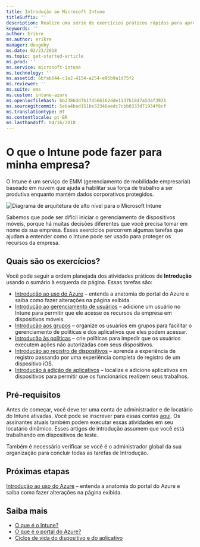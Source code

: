 ```yaml
---
title: Introdução ao Microsoft Intune
titleSuffix: ''
description: Realize uma série de exercícios práticos rápidos para aprender mais sobre o Intune.
keywords: ''
author: Erikre
ms.author: erikre
manager: dougeby
ms.date: 02/23/2018
ms.topic: get-started-article
ms.prod: ''
ms.service: microsoft-intune
ms.technology: ''
ms.assetid: 6bfab644-c1e2-4154-a254-e95b9a1d75f2
ms.reviewer: ''
ms.suite: ems
ms.custom: intune-azure
ms.openlocfilehash: bb2386dd7b1f4566162dde1137b1847a5daf3921
ms.sourcegitcommit: 5eba4bad151be32346aedc7cbb0333d71934f8cf
ms.translationtype: HT
ms.contentlocale: pt-BR
ms.lasthandoff: 04/16/2018
---
```

# <a name="what-can-intune-do-for-my-company"></a>O que o Intune pode fazer para minha empresa?

O Intune é um serviço de EMM (gerenciamento de mobilidade empresarial) baseado em nuvem que ajuda a habilitar sua força de trabalho a ser produtiva enquanto mantém dados corporativos protegidos.

![Diagrama de arquitetura de alto nível para o Microsoft Intune](/intune/media/intunearchitecture.svg)

Sabemos que pode ser difícil iniciar o gerenciamento de dispositivos móveis, porque há muitas decisões diferentes que você precisa tomar em nome da sua empresa. Esses exercícios percorrem algumas tarefas que ajudam a entender como o Intune pode ser usado para proteger os recursos da empresa.

## <a name="what-are-the-exercises"></a>Quais são os exercícios?

Você pode seguir a ordem planejada dos atividades práticos de __Introdução__ usando o sumário à esquerda da página. Essas tarefas são:

* [Introdução ao uso do Azure](get-started-azure.md) – entenda a anatomia do portal do Azure e saiba como fazer alterações na página exibida.
* [Introdução ao gerenciamento de usuários](get-started-users.md) – adicione um usuário no Intune para permitir que ele acesse os recursos da empresa em dispositivos móveis.
* [Introdução aos grupos](get-started-groups.md) – organize os usuários em grupos para facilitar o gerenciamento de políticas e dos aplicativos que eles podem acessar.
* [Introdução às políticas](get-started-policies.md) – crie políticas para impedir que os usuários executem ações não autorizadas com seus dispositivos.
* [Introdução ao registro de dispositivos](get-started-enroll.md) – aprenda a experiência de registro passando por uma experiência completa de registro de um dispositivo iOS.
* [Introdução à adição de aplicativos](get-started-apps.md) – localize e adicione aplicativos em dispositivos para permitir que os funcionários realizem seus trabalhos.

## <a name="prerequisites"></a>Pré-requisitos

Antes de começar, você deve ter uma conta de administrador e de locatário do Intune ativadas. Você pode se inscrever para essas contas [aqui](https://portal.office.com/Signup/Signup.aspx?OfferId=40BE278A-DFD1-470a-9EF7-9F2596EA7FF9&dl=INTUNE_A&ali=1#0%20). Os assinantes atuais também podem executar essas atividades em seu locatário dinâmico. Esses artigos de introdução assumem que você está trabalhando em dispositivos de teste.

Também é necessário verificar se você é o administrador global da sua organização para concluir todas as tarefas de Introdução.

## <a name="next-steps"></a>Próximas etapas

[Introdução ao uso do Azure](get-started-azure.md) – entenda a anatomia do portal do Azure e saiba como fazer alterações na página exibida.

## <a name="learn-more"></a>Saiba mais

* [O que é o Intune?](introduction-intune.md)
* [O que é o portal do Azure?](what-is-intune.md)
* [Ciclos de vida do dispositivo e do aplicativo](introduction-device-app-lifecycles.md)
